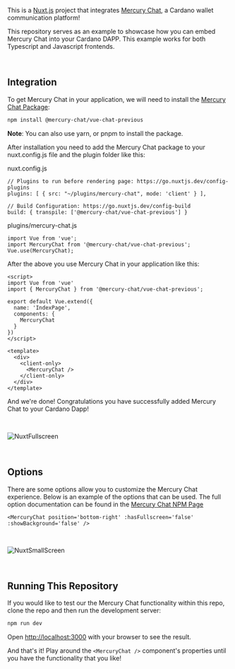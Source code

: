 This is a [Nuxt.js](https://nuxtjs.org/) project that integrates [Mercury Chat](https://mercurychat.io/), a Cardano wallet communication platform!

This repository serves as an example to showcase how you can embed Mercury Chat into your Cardano DAPP. This example works for both Typescript and Javascript frontends.

<br />

## Integration

To get Mercury Chat in your application, we will need to install the [Mercury Chat Package](https://www.npmjs.com/package/@mercury-chat/vue-chat-previous):

```bash
npm install @mercury-chat/vue-chat-previous
```

<b>Note</b>: You can also use yarn, or pnpm to install the package.

After installation you need to add the Mercury Chat package to your nuxt.config.js file and the plugin folder like this:

nuxt.config.js
```
// Plugins to run before rendering page: https://go.nuxtjs.dev/config-plugins
plugins: [ { src: "~/plugins/mercury-chat", mode: 'client' } ],

// Build Configuration: https://go.nuxtjs.dev/config-build
build: { transpile: ['@mercury-chat/vue-chat-previous'] }
```

plugins/mercury-chat.js
```
import Vue from 'vue';
import MercuryChat from '@mercury-chat/vue-chat-previous';
Vue.use(MercuryChat);
```

After the above you use Mercury Chat in your application like this:

```
<script>
import Vue from 'vue'
import { MercuryChat } from '@mercury-chat/vue-chat-previous';

export default Vue.extend({
  name: 'IndexPage',
  components: {
    MercuryChat 
  }
})
</script>

<template>
  <div>
    <client-only>
      <MercuryChat />
    </client-only>    
  </div>
</template>
```

And we're done! Congratulations you have successfully added Mercury Chat to your Cardano Dapp!

<br />

![NuxtFullscreen](https://user-images.githubusercontent.com/17760631/200148502-f3e19b19-fdf7-4b22-a444-2bacbbbee070.PNG)

<br />

## Options
There are some options allow you to customize the Mercury Chat experience. Below is an example of the options that can be used. The full option documentation can be found in the [Mercury Chat NPM Page](https://www.npmjs.com/package/@mercury-chat/vue-chat-previous)

```
<MercuryChat position='bottom-right' :hasFullscreen='false' :showBackground='false' />
```

<br />

![NuxtSmallScreen](https://user-images.githubusercontent.com/17760631/200148509-cfd9b642-5bce-4574-b12b-bd6fefe56743.PNG)

<br />

## Running This Repository

If you would like to test our the Mercury Chat functionality within this repo, clone the repo and then run the development server:

```bash
npm run dev
```

Open [http://localhost:3000](http://localhost:3000) with your browser to see the result.

And that's it! Play around the ```<MercuryChat />``` component's properties until you have the functionality that you like!
